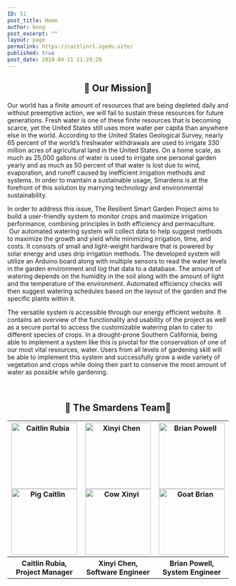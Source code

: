 ```yaml
---
ID: 51
post_title: Home
author: boog
post_excerpt: ""
layout: page
permalink: https://caitlinr1.sgedu.site/
published: true
post_date: 2018-04-11 21:29:28
---
```

<h2 style="text-align: center;">🌱 Our Mission🌱</h2>
Our world has a finite amount of resources that are being depleted daily and without preemptive action, we will fail to sustain these resources for future generations. Fresh water is one of these finite resources that is becoming scarce, yet the United States still uses more water per capita than anywhere else in the world. According to the United States Geological Survey, nearly 65 percent of the world’s freshwater withdrawals are used to irrigate 330 million acres of agricultural land in the United States. On a home scale, as much as 25,000 gallons of water is used to irrigate one personal garden yearly and as much as 50 percent of that water is lost due to wind, evaporation, and runoff caused by inefficient irrigation methods and systems. In order to maintain a sustainable usage, Smardens is at the forefront of this solution by marrying technology and environmental sustainability.

In order to address this issue, The Resilient Smart Garden Project aims to build a user-friendly system to monitor crops and maximize irrigation performance, combining principles in both efficiency and permaculture.  Our automated watering system will collect data to help suggest methods to maximize the growth and yield while minimizing irrigation, time, and costs. It consists of small and light-weight hardware that is powered by solar energy and uses drip irrigation methods. The developed system will utilize an Arduino board along with multiple sensors to read the water levels in the garden environment and log that data to a database. The amount of watering depends on the humidity in the soil along with the amount of light and the temperature of the environment. Automated efficiency checks will then suggest watering schedules based on the layout of the garden and the specific plants within it.

The versatile system is accessible through our energy efficient website. It contains an overview of the functionality and usability of the project as well as a secure portal to access the customizable watering plan to cater to different species of crops. In a drought-prone Southern California, being able to implement a system like this is pivotal for the conservation of one of our most vital resources, water. Users from all levels of gardening skill will be able to implement this system and successfully grow a wide variety of vegetation and crops while doing their part to conserve the most amount of water as possible while gardening.


&nbsp;
<h2 style="text-align:center;">🌱 The Smardens Team🌱</h2>
<table style="width:100%" align="center">
<tr>
<th>
<div id="cf" align="center"><img class="bottom" src="https://caitlinr1.sgedu.site/wp-content/uploads/2018/05/152563948386330786-1-150x150.gif" alt="Caitlin Rubia" width="150" height="150" /><img class="top" src="https://caitlinr1.sgedu.site/wp-content/uploads/2018/05/152563948386330786-3-150x150.gif" alt="Pig Caitlin" width="150" height="150" /></div>
</th>
<th>
<div id="cf" align="center"><img class="bottom" src="https://caitlinr1.sgedu.site/wp-content/uploads/2018/05/152563948386330786-150x150.gif" alt="Xinyi Chen" width="150" height="150" /><img class="top" src="https://caitlinr1.sgedu.site/wp-content/uploads/2018/05/152563948386330786-4-150x150.gif" alt="Cow Xinyi" width="150" height="150" /></div>
</th>
<th>
<div id="cf" align="center"><img class="bottom" src="https://caitlinr1.sgedu.site/wp-content/uploads/2018/05/152563948386330786-5-150x150.gif" alt="Brian Powell" width="150" height="150" /><img class="top" src="https://caitlinr1.sgedu.site/wp-content/uploads/2018/05/152563948386330786-2-150x150.gif" alt="Goat Brian" width="150" height="150" /></div>
</th>
</tr>
<tr>
<th>
Caitlin Rubia, Project Manager
</th>
<th>
Xinyi Chen, Software Engineer
</th>
<th>
Brian Powell, System Engineer
</th>
</tr>
</table>